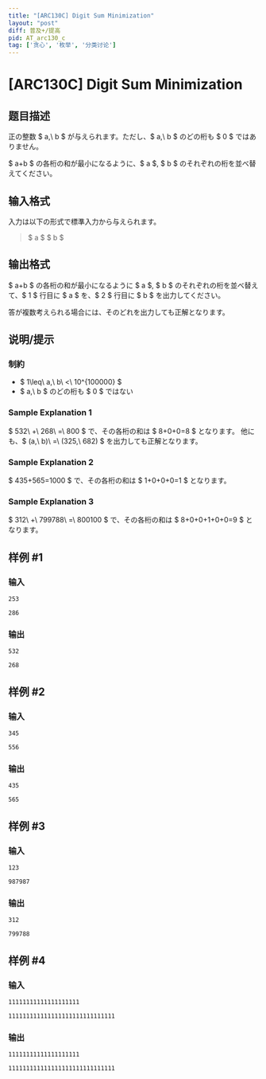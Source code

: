 ```yaml
---
title: "[ARC130C] Digit Sum Minimization"
layout: "post"
diff: 普及+/提高
pid: AT_arc130_c
tag: ['贪心', '枚举', '分类讨论']
---
```


# [ARC130C] Digit Sum Minimization

## 题目描述

[problemUrl]: https://atcoder.jp/contests/arc130/tasks/arc130_c

正の整数 $ a,\ b $ が与えられます。ただし、$ a,\ b $ のどの桁も $ 0 $ ではありません。

$ a+b $ の各桁の和が最小になるように、$ a $, $ b $ のそれぞれの桁を並べ替えてください。

## 输入格式

入力は以下の形式で標準入力から与えられます。

> $ a $ $ b $

## 输出格式

$ a+b $ の各桁の和が最小になるように $ a $, $ b $ のそれぞれの桁を並べ替えて、$ 1 $ 行目に $ a $ を、$ 2 $ 行目に $ b $ を出力してください。

答が複数考えられる場合には、そのどれを出力しても正解となります。

## 说明/提示

### 制約

- $ 1\leq\ a,\ b\ <\ 10^{100000} $
- $ a,\ b $ のどの桁も $ 0 $ ではない

### Sample Explanation 1

$ 532\ +\ 268\ =\ 800 $ で、その各桁の和は $ 8+0+0=8 $ となります。 他にも、$ (a,\ b)\ =\ (325,\ 682) $ を出力しても正解となります。

### Sample Explanation 2

$ 435+565=1000 $ で、その各桁の和は $ 1+0+0+0=1 $ となります。

### Sample Explanation 3

$ 312\ +\ 799788\ =\ 800100 $ で、その各桁の和は $ 8+0+0+1+0+0=9 $ となります。

## 样例 #1

### 输入

```
253
286
```

### 输出

```
532
268
```

## 样例 #2

### 输入

```
345
556
```

### 输出

```
435
565
```

## 样例 #3

### 输入

```
123
987987
```

### 输出

```
312
799788
```

## 样例 #4

### 输入

```
11111111111111111111
111111111111111111111111111111
```

### 输出

```
11111111111111111111
111111111111111111111111111111
```

